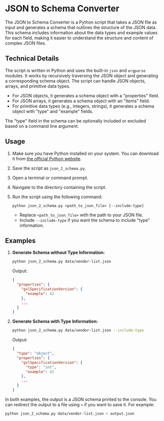 # JSON to Schema Converter

The JSON to Schema Converter is a Python script that takes a JSON file as input and generates a schema that outlines the structure of the JSON data. This schema includes information about the data types and example values for each field, making it easier to understand the structure and content of complex JSON files.

## Technical Details

The script is written in Python and uses the built-in `json` and `argparse` modules. It works by recursively traversing the JSON object and generating a corresponding schema object. The script can handle JSON objects, arrays, and primitive data types.

- For JSON objects, it generates a schema object with a "properties" field.
- For JSON arrays, it generates a schema object with an "items" field.
- For primitive data types (e.g., integers, strings), it generates a schema object with "type" and "example" fields.

The "type" field in the schema can be optionally included or excluded based on a command line argument.

## Usage

1. Make sure you have Python installed on your system. You can download it from [the official Python website](https://www.python.org/).
2. Save the script as `json_2_schema.py`.
3. Open a terminal or command prompt.
4. Navigate to the directory containing the script.
5. Run the script using the following command:

   ```
   python json_2_schema.py <path_to_json_file> [--include-type]
   ```

    - Replace `<path_to_json_file>` with the path to your JSON file.
    - Include `--include-type` if you want the schema to include "type" information.

## Examples

1. **Generate Schema without Type Information:**
   ```bash
   python json_2_schema.py data/vendor-list.json
   ```

   Output:
   ```json
   {
     "properties": {
       "gvlSpecificationVersion": {
         "example": 42
       },
       ...
     }
   }
   ```

2. **Generate Schema with Type Information:**
   ```bash
   python json_2_schema.py data/vendor-list.json --include-type
   ```

   Output:
   ```json
   {
     "type": "object",
     "properties": {
       "gvlSpecificationVersion": {
         "type": "int",
         "example": 42
       },
       ...
     }
   }
   ```

In both examples, the output is a JSON schema printed to the console. You can redirect the output to a file using `>` if you want to save it. For example:

```bash
python json_2_schema.py data/vendor-list.json > output.json
```
